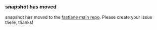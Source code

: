 ### snapshot has moved
snapshot has moved to the [fastlane main repo](https://github.com/fastlane/fastlane/tree/master/snapshot). Please create your issue there, thanks!
